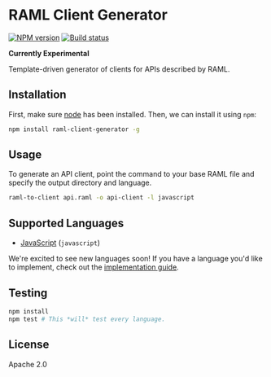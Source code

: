 # RAML Client Generator

[![NPM version][npm-image]][npm-url]
[![Build status][travis-image]][travis-url]

**Currently Experimental**

Template-driven generator of clients for APIs described by RAML.

## Installation

First, make sure [node](http://nodejs.org) has been installed. Then, we can install it using `npm`:

```sh
npm install raml-client-generator -g
```

## Usage

To generate an API client, point the command to your base RAML file and specify the output directory and language.

```sh
raml-to-client api.raml -o api-client -l javascript
```

## Supported Languages

* [JavaScript](languages/javascript) (`javascript`)

We're excited to see new languages soon! If you have a language you'd like to implement, check out the [implementation guide](IMPLEMENTATION.md).

## Testing

```sh
npm install
npm test # This *will* test every language.
```

## License

Apache 2.0

[npm-image]: https://img.shields.io/npm/v/raml-client-generator.svg?style=flat
[npm-url]: https://npmjs.org/package/raml-client-generator
[travis-image]: https://img.shields.io/travis/mulesoft/raml-client-generator.svg?style=flat
[travis-url]: https://travis-ci.org/mulesoft/raml-client-generator
